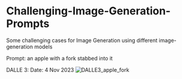 # Challenging-Image-Generation-Prompts
Some challenging cases for Image Generation using different image-generation models

Prompt: an apple with a fork stabbed into it

DALLE 3:
Date: 4 Nov 2023
![DALLE3_apple_fork](https://github.com/Patchwork53/Challenging-Image-Generation-Prompts/assets/83033987/804bfc2e-656f-4e99-9994-99c203906a20)
